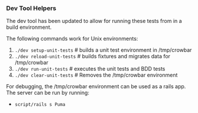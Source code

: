 ### Dev Tool Helpers 

The dev tool has been updated to allow for running these tests from in a build environment.  

The following commands work for Unix environments:
1. `./dev setup-unit-tests`   # builds a unit test environment in /tmp/crowbar
1. `./dev reload-unit-tests`  # builds fixtures and migrates data for /tmp/crowbar
1. `./dev run-unit-tests`     # executes the unit tests and BDD tests
1. `./dev clear-unit-tests`   # Removes the /tmp/crowbar environment

For debugging, the /tmp/crowbar environment can be used as a rails app.  The server can be run by running:
* `script/rails s Puma`


